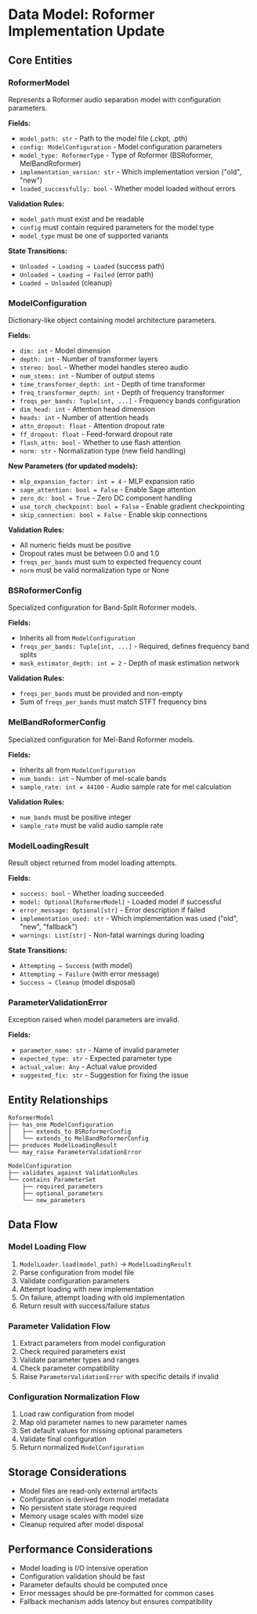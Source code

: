 # Data Model: Roformer Implementation Update

## Core Entities

### RoformerModel
Represents a Roformer audio separation model with configuration parameters.

**Fields:**
- `model_path: str` - Path to the model file (.ckpt, .pth)
- `config: ModelConfiguration` - Model configuration parameters
- `model_type: RoformerType` - Type of Roformer (BSRoformer, MelBandRoformer)
- `implementation_version: str` - Which implementation version ("old", "new")
- `loaded_successfully: bool` - Whether model loaded without errors

**Validation Rules:**
- `model_path` must exist and be readable
- `config` must contain required parameters for the model type
- `model_type` must be one of supported variants

**State Transitions:**
- `Unloaded → Loading → Loaded` (success path)
- `Unloaded → Loading → Failed` (error path)
- `Loaded → Unloaded` (cleanup)

### ModelConfiguration
Dictionary-like object containing model architecture parameters.

**Fields:**
- `dim: int` - Model dimension
- `depth: int` - Number of transformer layers
- `stereo: bool` - Whether model handles stereo audio
- `num_stems: int` - Number of output stems
- `time_transformer_depth: int` - Depth of time transformer
- `freq_transformer_depth: int` - Depth of frequency transformer
- `freqs_per_bands: Tuple[int, ...]` - Frequency bands configuration
- `dim_head: int` - Attention head dimension
- `heads: int` - Number of attention heads
- `attn_dropout: float` - Attention dropout rate
- `ff_dropout: float` - Feed-forward dropout rate
- `flash_attn: bool` - Whether to use flash attention
- `norm: str` - Normalization type (new field handling)

**New Parameters (for updated models):**
- `mlp_expansion_factor: int = 4` - MLP expansion ratio
- `sage_attention: bool = False` - Enable Sage attention
- `zero_dc: bool = True` - Zero DC component handling
- `use_torch_checkpoint: bool = False` - Enable gradient checkpointing
- `skip_connection: bool = False` - Enable skip connections

**Validation Rules:**
- All numeric fields must be positive
- Dropout rates must be between 0.0 and 1.0
- `freqs_per_bands` must sum to expected frequency count
- `norm` must be valid normalization type or None

### BSRoformerConfig
Specialized configuration for Band-Split Roformer models.

**Fields:**
- Inherits all from `ModelConfiguration`
- `freqs_per_bands: Tuple[int, ...]` - Required, defines frequency band splits
- `mask_estimator_depth: int = 2` - Depth of mask estimation network

**Validation Rules:**
- `freqs_per_bands` must be provided and non-empty
- Sum of `freqs_per_bands` must match STFT frequency bins

### MelBandRoformerConfig  
Specialized configuration for Mel-Band Roformer models.

**Fields:**
- Inherits all from `ModelConfiguration`
- `num_bands: int` - Number of mel-scale bands
- `sample_rate: int = 44100` - Audio sample rate for mel calculation

**Validation Rules:**
- `num_bands` must be positive integer
- `sample_rate` must be valid audio sample rate

### ModelLoadingResult
Result object returned from model loading attempts.

**Fields:**
- `success: bool` - Whether loading succeeded
- `model: Optional[RoformerModel]` - Loaded model if successful
- `error_message: Optional[str]` - Error description if failed
- `implementation_used: str` - Which implementation was used ("old", "new", "fallback")
- `warnings: List[str]` - Non-fatal warnings during loading

**State Transitions:**
- `Attempting → Success` (with model)
- `Attempting → Failure` (with error message)
- `Success → Cleanup` (model disposal)

### ParameterValidationError
Exception raised when model parameters are invalid.

**Fields:**
- `parameter_name: str` - Name of invalid parameter
- `expected_type: str` - Expected parameter type
- `actual_value: Any` - Actual value provided
- `suggested_fix: str` - Suggestion for fixing the issue

## Entity Relationships

```
RoformerModel
├── has_one ModelConfiguration
│   ├── extends_to BSRoformerConfig
│   └── extends_to MelBandRoformerConfig
├── produces ModelLoadingResult
└── may_raise ParameterValidationError

ModelConfiguration
├── validates_against ValidationRules
└── contains ParameterSet
    ├── required_parameters
    ├── optional_parameters
    └── new_parameters
```

## Data Flow

### Model Loading Flow
1. `ModelLoader.load(model_path)` → `ModelLoadingResult`
2. Parse configuration from model file
3. Validate configuration parameters
4. Attempt loading with new implementation
5. On failure, attempt loading with old implementation
6. Return result with success/failure status

### Parameter Validation Flow
1. Extract parameters from model configuration
2. Check required parameters exist
3. Validate parameter types and ranges
4. Check parameter compatibility
5. Raise `ParameterValidationError` with specific details if invalid

### Configuration Normalization Flow
1. Load raw configuration from model
2. Map old parameter names to new parameter names
3. Set default values for missing optional parameters
4. Validate final configuration
5. Return normalized `ModelConfiguration`

## Storage Considerations

- Model files are read-only external artifacts
- Configuration is derived from model metadata
- No persistent state storage required
- Memory usage scales with model size
- Cleanup required after model disposal

## Performance Considerations

- Model loading is I/O intensive operation
- Configuration validation should be fast
- Parameter defaults should be computed once
- Error messages should be pre-formatted for common cases
- Fallback mechanism adds latency but ensures compatibility
